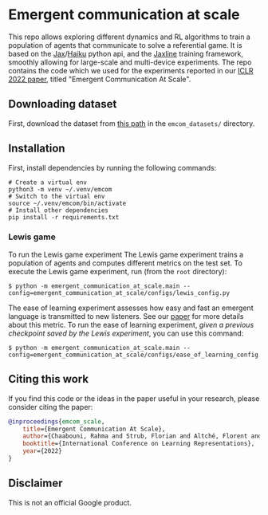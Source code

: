 # Emergent communication at scale

This repo allows exploring different dynamics and RL algorithms
to train a population of agents that communicate to solve a referential game.
It is based on the [Jax](https://github.com/google/jax)/[Haiku](https://github.com/deepmind/dm-haiku)
python api, and the [Jaxline](https://github.com/deepmind/jaxline) training framework,
smoothly allowing for large-scale and multi-device experiments.
The repo contains the code which we used for the experiments reported in our
[ICLR 2022 paper](https://openreview.net/forum?id=AUGBfDIV9rL), titled "Emergent Communication At Scale".

## Downloading dataset
First, download the dataset from [this path](https://storage.googleapis.com/dm_emcom_at_scale_dataset) in the `emcom_datasets/` directory.

## Installation
First, install dependencies by running the following commands:

```shell
# Create a virtual env
python3 -m venv ~/.venv/emcom
# Switch to the virtual env
source ~/.venv/emcom/bin/activate
# Install other dependencies
pip install -r requirements.txt
```

### Lewis game
To run the Lewis game experiment
The Lewis game experiment trains a population of agents and
computes different metrics on the test set. To execute the Lewis game
experiment, run (from the `root` directory):

```shell
$ python -m emergent_communication_at_scale.main --config=emergent_communication_at_scale/configs/lewis_config.py
```

The ease of learning experiment assesses how easy and fast an
emergent language is transmitted to new listeners.
See our [paper](https://openreview.net/forum?id=AUGBfDIV9rL) for more details
about this metric.
To run the ease of learning experiment,
*given a previous checkpoint saved by the Lewis experiment*, you can use this command:

```shell
$ python -m emergent_communication_at_scale.main --config=emergent_communication_at_scale/configs/ease_of_learning_config.py
```

## Citing this work
If you find this code or the ideas in the paper useful in your research,
please consider citing the paper:

```bibtex
@inproceedings{emcom_scale,
    title={Emergent Communication At Scale},
    author={Chaabouni, Rahma and Strub, Florian and Altché, Florent and Tallec, Corentin and Trassov, Eugene and Davoodi, Elnaz and Mathewson, Kory and Tieleman, Olivier and Lazaridou, Angeliki and Piot, Bilal},
    booktitle={International Conference on Learning Representations},
    year={2022}
}
```

## Disclaimer
This is not an official Google product.
